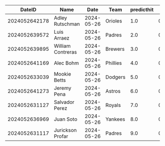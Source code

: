 DateID         |  Name               |  Date        |  Team      |  predicthit  |  predicthitproba     |  hitbool  |  Last7DaysAVG  |  Last15DaysAVG  |  Last30DaysAVG
---------------|---------------------|--------------|------------|--------------|----------------------|-----------|----------------|-----------------|---------------
2024052642178  |  Adley Rutschman    |  2024-05-26  |  Orioles   |  1.0         |  0.6327710702443344  |  False    |  0.19          |  0.234          |  0.267
2024052639572  |  Luis Arraez        |  2024-05-26  |  Padres    |  2.0         |  0.6259904665328376  |  False    |  0.472         |  0.397          |  0.366
2024052639895  |  William Contreras  |  2024-05-26  |  Brewers   |  3.0         |  0.6225970296457692  |  False    |  0.222         |  0.315          |  0.306
2024052641169  |  Alec Bohm          |  2024-05-26  |  Phillies  |  4.0         |  0.6214511444849613  |  False    |  0.231         |  0.262          |  0.303
2024052633039  |  Mookie Betts       |  2024-05-26  |  Dodgers   |  5.0         |  0.6209131992383236  |  False    |  0.304         |  0.308          |  0.297
2024052641273  |  Jeremy Pena        |  2024-05-26  |  Astros    |  6.0         |  0.6200837105281484  |  False    |  0.28          |  0.268          |  0.313
2024052631127  |  Salvador Perez     |  2024-05-26  |  Royals    |  7.0         |  0.6154000232754294  |  False    |  0.28          |  0.34           |  0.302
2024052636969  |  Juan Soto          |  2024-05-26  |  Yankees   |  8.0         |  0.6145084700376598  |  False    |  0.259         |  0.268          |  0.303
2024052631117  |  Jurickson Profar   |  2024-05-26  |  Padres    |  9.0         |  0.6143333436698496  |  False    |  0.346         |  0.34           |  0.358
